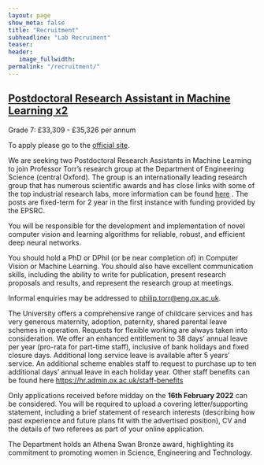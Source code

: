 ```yaml
---
layout: page
show_meta: false
title: "Recruitment"
subheadline: "Lab Recruiment"
teaser: 
header:
   image_fullwidth: 
permalink: "/recruitment/"
---
```


## [Postdoctoral Research Assistant in Machine Learning x2](https://my.corehr.com/pls/uoxrecruit/erq_jobspec_version_4.display_form?p_company=10&p_internal_external=E&p_display_in_irish=N&p_process_type=&p_applicant_no=&p_form_profile_detail=&p_display_apply_ind=Y&p_refresh_search=Y&p_recruitment_id=155286)

Grade 7: £33,309 - £35,326 per annum

To apply please go to the [official site](https://my.corehr.com/pls/uoxrecruit/erq_jobspec_version_4.display_form?p_company=10&p_internal_external=E&p_display_in_irish=N&p_process_type=&p_applicant_no=&p_form_profile_detail=&p_display_apply_ind=Y&p_refresh_search=Y&p_recruitment_id=155286).

We are seeking two Postdoctoral Research Assistants in Machine Learning to join Professor Torr’s research group at the Department of Engineering Science (central Oxford). The group is an internationally leading research group that has numerous scientific awards and has close links with some of the top industrial research labs, more information can be found [here](https://torrvision.com/) . The posts are fixed-term for 2 year in the first instance with funding provided by the EPSRC.
 
You will be responsible for the development and implementation of novel computer vision and learning algorithms for reliable, robust, and efficient deep neural networks. 
 
You should hold a PhD or DPhil (or be near completion of) in Computer Vision or Machine Learning. You should also have excellent communication skills, including the ability to write for publication, present research proposals and results, and represent the research group at meetings.
 
Informal enquiries may be addressed to philip.torr@eng.ox.ac.uk.
 
The University offers a comprehensive range of childcare services and has very generous maternity, adoption, paternity, shared parental leave schemes in operation. Requests for flexible working are always taken into consideration. We offer an enhanced entitlement to 38 days’ annual leave per year (pro-rata for part-time staff), inclusive of bank holidays and fixed closure days. Additional long service leave is available after 5 years’ service. An additional scheme enables staff to request to purchase up to ten additional days’ annual leave in each holiday year. Other staff benefits can be found here https://hr.admin.ox.ac.uk/staff-benefits 
 
Only applications received before midday on the **16th February 2022** can be considered. You will be required to upload a covering letter/supporting statement, including a brief statement of research interests (describing how past experience and future plans fit with the advertised position), CV and the details of two referees as part of your online application. 
 
The Department holds an Athena Swan Bronze award, highlighting its commitment to promoting women in Science, Engineering and Technology.
